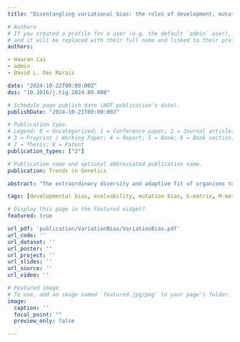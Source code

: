 ```yaml
---
title: "Disentangling variational bias: the roles of development, mutation, and selection"

# Authors
# If you created a profile for a user (e.g. the default `admin` user), write the username (folder name) here
# and it will be replaced with their full name and linked to their profile.
authors:

- Haoran Cai
- admin
- David L. Des Marais

date: "2024-10-22T00:00:00Z"
doi: "10.1016/j.tig.2024.09.008"

# Schedule page publish date (NOT publication's date).
publishDate: "2024-10-21T00:00:00Z"

# Publication type.
# Legend: 0 = Uncategorized; 1 = Conference paper; 2 = Journal article;
# 3 = Preprint / Working Paper; 4 = Report; 5 = Book; 6 = Book section;
# 7 = Thesis; 8 = Patent
publication_types: ["2"]

# Publication name and optional abbreviated publication name.
publication: Trends in Genetics

abstract: "The extraordinary diversity and adaptive fit of organisms to their environment depends fundamentally on the availability of variation. While most population genetic frameworks assume that random mutations produce isotropic phenotypic variation, the distribution of variation available to natural selection is more restricted, as the distribution of phenotypic variation is affected by a range of factors in developmental systems. Here, we revisit the concept of developmental bias – the observation that the generation of phenotypic variation is biased due to the structure, character, composition, or dynamics of the developmental system – and argue that a more rigorous investigation into the role of developmental bias in the genotype-to-phenotype map will produce fundamental insights into evolutionary processes, with potentially important consequences on the relation between micro- and macro-evolution. We discuss the hierarchical relationships between different types of variational biases, including mutation bias and developmental bias, and their roles in shaping the realized phenotypic space. Furthermore, we highlight the challenges in studying variational bias and propose potential approaches to identify developmental bias using modern tools."

tags: [developmental bias, evolvability, mutation bias, G-matrix, M-matrix, variational bias]

# Display this page in the Featured widget?
featured: true

url_pdf: 'publication/VariationBias/VariationBias.pdf'
url_code: ''
url_dataset: ''
url_poster: ''
url_project: ''
url_slides: ''
url_source: ''
url_video: ''

# Featured image
# To use, add an image named `featured.jpg/png` to your page's folder.
image:
  caption: ''
  focal_point: ""
  preview_only: false

---
```

